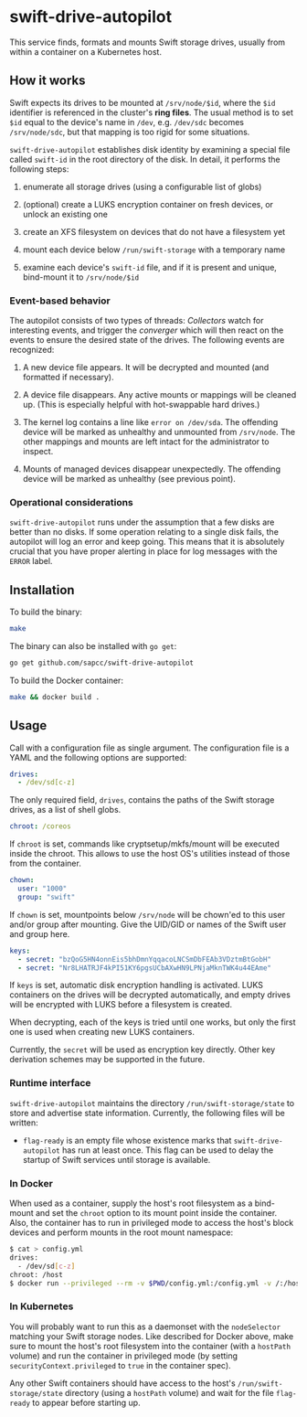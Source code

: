 # swift-drive-autopilot

This service finds, formats and mounts Swift storage drives, usually from
within a container on a Kubernetes host.

## How it works

Swift expects its drives to be mounted at `/srv/node/$id`, where the `$id`
identifier is referenced in the cluster's **ring files**. The usual method is
to set `$id` equal to the device's name in `/dev`, e.g. `/dev/sdc` becomes
`/srv/node/sdc`, but that mapping is too rigid for some situations.

`swift-drive-autopilot` establishes disk identity by examining a special file
called `swift-id` in the root directory of the disk. In detail, it performs the
following steps:

1. enumerate all storage drives (using a configurable list of globs)

2. (optional) create a LUKS encryption container on fresh devices, or unlock an
   existing one

3. create an XFS filesystem on devices that do not have a filesystem yet

4. mount each device below `/run/swift-storage` with a temporary name

5. examine each device's `swift-id` file, and if it is present and unique,
   bind-mount it to `/srv/node/$id`

### Event-based behavior

The autopilot consists of two types of threads: *Collectors* watch for
interesting events, and trigger the *converger* which will then react on the
events to ensure the desired state of the drives. The following events are
recognized:

1. A new device file appears. It will be decrypted and mounted (and formatted
   if necessary).

2. A device file disappears. Any active mounts or mappings will be cleaned up.
   (This is especially helpful with hot-swappable hard drives.)

3. The kernel log contains a line like `error on /dev/sda`. The offending
   device will be marked as unhealthy and unmounted from `/srv/node`. The
   other mappings and mounts are left intact for the administrator to inspect.

4. Mounts of managed devices disappear unexpectedly. The offending device will
   be marked as unhealthy (see previous point).

### Operational considerations

`swift-drive-autopilot` runs under the assumption that a few disks are better
than no disks. If some operation relating to a single disk fails, the autopilot
will log an error and keep going. This means that it is absolutely crucial that
you have proper alerting in place for log messages with the `ERROR` label.

## Installation

To build the binary:

```bash
make
```

The binary can also be installed with `go get`:
```bash
go get github.com/sapcc/swift-drive-autopilot
```

To build the Docker container:

```bash
make && docker build .
```

## Usage

Call with a configuration file as single argument. The configuration file is a
YAML and the following options are supported:

```yaml
drives:
  - /dev/sd[c-z]
```

The only required field, `drives`, contains the paths of the Swift storage
drives, as a list of shell globs.

```yaml
chroot: /coreos
```

If `chroot` is set, commands like cryptsetup/mkfs/mount will be executed inside
the chroot. This allows to use the host OS's utilities instead of those from
the container.

```yaml
chown:
  user: "1000"
  group: "swift"
```

If `chown` is set, mountpoints below `/srv/node` will be chown'ed to this user
and/or group after mounting. Give the UID/GID or names of the Swift user and
group here.

```yaml
keys:
  - secret: "bzQoG5HN4onnEis5bhDmnYqqacoLNCSmDbFEAb3VDztmBtGobH"
  - secret: "Nr8LHATRJF4kPI51KY6pgsUCbAXwHN9LPNjaMknTWK4u44EAme"
```

If `keys` is set, automatic disk encryption handling is activated. LUKS
containers on the drives will be decrypted automatically, and empty drives will
be encrypted with LUKS before a filesystem is created.

When decrypting, each of the keys is tried until one works, but only the first
one is used when creating new LUKS containers.

Currently, the `secret` will be used as encryption key directly. Other key
derivation schemes may be supported in the future.

### Runtime interface

`swift-drive-autopilot` maintains the directory `/run/swift-storage/state` to
store and advertise state information. Currently, the following files will be
written:

* `flag-ready` is an empty file whose existence marks that
  `swift-drive-autopilot` has run at least once. This flag can be used to delay
  the startup of Swift services until storage is available.

### In Docker

When used as a container, supply the host's root filesystem as a bind-mount and
set the `chroot` option to its mount point inside the container. Also, the
container has to run in privileged mode to access the host's block devices and
perform mounts in the root mount namespace:

```bash
$ cat > config.yml
drives:
  - /dev/sd[c-z]
chroot: /host
$ docker run --privileged --rm -v $PWD/config.yml:/config.yml -v /:/host sapcc/swift-drive-autopilot:latest /config.yml
```

### In Kubernetes

You will probably want to run this as a daemonset with the `nodeSelector`
matching your Swift storage nodes. Like described for Docker above, make sure
to mount the host's root filesystem into the container (with a `hostPath`
volume) and run the container in privileged mode (by setting
`securityContext.privileged` to `true` in the container spec).

Any other Swift containers should have access to the host's
`/run/swift-storage/state` directory (using a `hostPath` volume) and wait for
the file `flag-ready` to appear before starting up.
